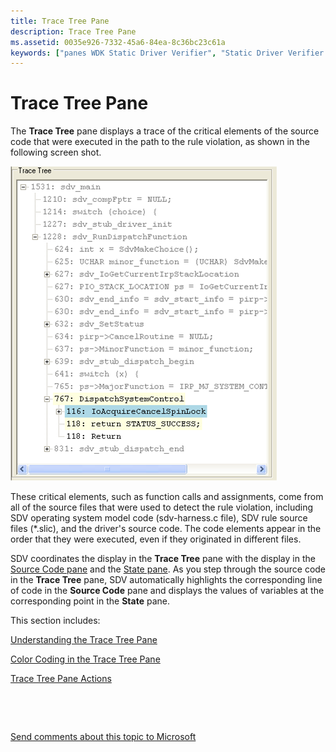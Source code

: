 ```yaml
---
title: Trace Tree Pane
description: Trace Tree Pane
ms.assetid: 0035e926-7332-45a6-84ea-8c36bc23c61a
keywords: ["panes WDK Static Driver Verifier", "Static Driver Verifier Report WDK , Trace Tree pane", "Trace Tree pane WDK Static Driver Verifier", "tracing WDK Static Driver Verifier"]
---
```


# Trace Tree Pane


The **Trace Tree** pane displays a trace of the critical elements of the source code that were executed in the path to the rule violation, as shown in the following screen shot.

![screen shot of the trace tree pane displaying a trace of the critical elements of the source code that were executed in the path to the rule violation](images/sdv-tracetree.png)

These critical elements, such as function calls and assignments, come from all of the source files that were used to detect the rule violation, including SDV operating system model code (sdv-harness.c file), SDV rule source files (\*.slic), and the driver's source code. The code elements appear in the order that they were executed, even if they originated in different files.

SDV coordinates the display in the **Trace Tree** pane with the display in the [Source Code pane](source-code-pane.md) and the [State pane](state-pane.md). As you step through the source code in the **Trace Tree** pane, SDV automatically highlights the corresponding line of code in the **Source Code** pane and displays the values of variables at the corresponding point in the **State** pane.

This section includes:

[Understanding the Trace Tree Pane](understanding-the-trace-tree-pane.md)

[Color Coding in the Trace Tree Pane](color-coding-in-the-trace-tree-pane.md)

[Trace Tree Pane Actions](trace-tree-pane-actions.md)

 

 

[Send comments about this topic to Microsoft](mailto:wsddocfb@microsoft.com?subject=Documentation%20feedback%20[devtest\devtest]:%20Trace%20Tree%20Pane%20%20RELEASE:%20%2811/17/2016%29&body=%0A%0APRIVACY%20STATEMENT%0A%0AWe%20use%20your%20feedback%20to%20improve%20the%20documentation.%20We%20don't%20use%20your%20email%20address%20for%20any%20other%20purpose,%20and%20we'll%20remove%20your%20email%20address%20from%20our%20system%20after%20the%20issue%20that%20you're%20reporting%20is%20fixed.%20While%20we're%20working%20to%20fix%20this%20issue,%20we%20might%20send%20you%20an%20email%20message%20to%20ask%20for%20more%20info.%20Later,%20we%20might%20also%20send%20you%20an%20email%20message%20to%20let%20you%20know%20that%20we've%20addressed%20your%20feedback.%0A%0AFor%20more%20info%20about%20Microsoft's%20privacy%20policy,%20see%20http://privacy.microsoft.com/default.aspx. "Send comments about this topic to Microsoft")




